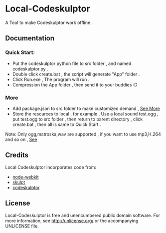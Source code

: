 Local-Codeskulptor
==================

A Tool to make Codeskulptor work offline .

Documentation
-------------
### Quick Start:
* Put the codeskulptor python file to src folder , and named codeskulptor.py .
* Double click create.bat , the script will generate "App" folder .
* Click Run.exe , The program will run .
* Compression the App folder , then send it to your buddies :D 

### More
* Add package.json to src folder to make customized demand , [See More][Manifest-format]
* Store the resources to local , for example , Use a local sound test.ogg , put test.ogg to src folder , then return to parent directory , click create.bat , then all is same to Quick Start .

Note: Only ogg,matroska,wav are supported , if you want to use mp3,H.264 and so on , [See][note-webkit-mp3]

Credits
-------

Local Codeskulptor incorporates code from:
* [node-webkit][node-webkit] 
* [skulpt][skulpt] 
* [codeskulptor][codeskulptor]

License
-------

Local-Codeskulptor is free and unencumbered public domain software. For more
information, see <http://unlicense.org/> or the accompanying UNLICENSE file.

[node-webkit]:		https://github.com/rogerwang/node-webkit/
[skulpt]:	http://www.skulpt.org/
[codeskulptor]: http://www.codeskulptor.org/
[Manifest-format]:https://github.com/rogerwang/node-webkit/wiki/Manifest-format
[note-webkit-mp3]:https://github.com/rogerwang/node-webkit/wiki/Using-MP3-%26-MP4-%28H.264%29-using-the--video--%26--audio--tags.
